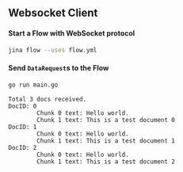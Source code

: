 ## Websocket Client

#### Start a Flow with WebSocket protocol

```bash
jina flow --uses flow.yml
```

#### Send `DataRequest`s to the Flow

```bash
go run main.go
```
```text
Total 3 docs received.
DocID: 0
        Chunk 0 text: Hello world. 
        Chunk 1 text: This is a test document 0 
DocID: 1
        Chunk 0 text: Hello world. 
        Chunk 1 text: This is a test document 1 
DocID: 2
        Chunk 0 text: Hello world. 
        Chunk 1 text: This is a test document 2 
```
